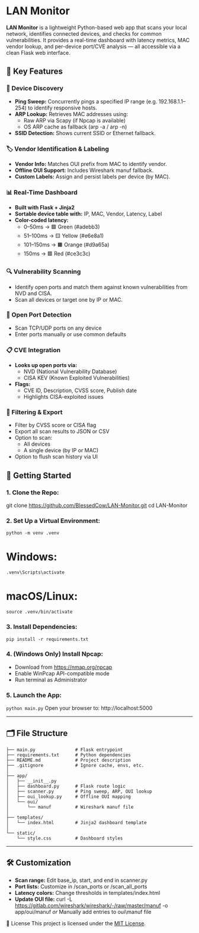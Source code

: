 # LAN Monitor

**LAN Monitor** is a lightweight Python-based web app that scans your local network, identifies connected devices, and checks for common vulnerabilities. It provides a real-time dashboard with latency metrics, MAC vendor lookup, and per-device port/CVE analysis — all accessible via a clean Flask web interface.

## 🔑 Key Features

### 📡 Device Discovery
- **Ping Sweep:** Concurrently pings a specified IP range (e.g. 192.168.1.1–254) to identify responsive hosts.
- **ARP Lookup:** Retrieves MAC addresses using:
  - Raw ARP via Scapy (if Npcap is available)
  - OS ARP cache as fallback (arp -a / arp -n)
- **SSID Detection:** Shows current SSID or Ethernet fallback.
  
### 🏷 Vendor Identification & Labeling
- **Vendor Info:** Matches OUI prefix from MAC to identify vendor.
- **Offline OUI Support:** Includes Wireshark manuf fallback.
- **Custom Labels:** Assign and persist labels per device (by MAC).
  
### 📊 Real-Time Dashboard
- **Built with Flask + Jinja2**
- **Sortable device table with:** IP, MAC, Vendor, Latency, Label
- **Color-coded latency:**
  - 0–50ms → 🟩 Green (#adebb3)
  - 51–100ms → 🟨 Yellow (#e6e8a1)
  - 101–150ms → 🟧 Orange (#d9a65a)
  - 150ms → 🟥 Red (#ce3c3c)
  
### 🔍 Vulnerability Scanning
- Identify open ports and match them against known vulnerabilities from NVD and CISA.
- Scan all devices or target one by IP or MAC.

### 🎯 Open Port Detection
- Scan TCP/UDP ports on any device
- Enter ports manually or use common defaults
  
### 📋 CVE Integration
- **Looks up open ports via:**
  - NVD (National Vulnerability Database)
  - CISA KEV (Known Exploited Vulnerabilities)
- **Flags:**
  - CVE ID, Description, CVSS score, Publish date
  - Highlights CISA-exploited issues
  
### 📌 Filtering & Export
- Filter by CVSS score or CISA flag
- Export all scan results to JSON or CSV
- Option to scan:
  - All devices
  - A single device (by IP or MAC)
- Option to flush scan history via UI

## 🚀 Getting Started

### 1. Clone the Repo:

   git clone https://github.com/BlessedCow/LAN-Monitor.git
   cd LAN-Monitor

### 2. Set Up a Virtual Environment:
  ``` python -m venv .venv ```
   # Windows:
 ``` .venv\Scripts\activate ```
   # macOS/Linux:
 ``` source .venv/bin/activate ```

### 3. Install Dependencies:
 ``` pip install -r requirements.txt ```

### 4. (Windows Only) Install Npcap:
   - Download from https://nmap.org/npcap
   - Enable WinPcap API-compatible mode
   - Run terminal as Administrator

### 5. Launch the App:
   ``` python main.py ```
   Open your browser to: http://localhost:5000
   
---

## 🗂 File Structure

```LAN-Monitor/
├── main.py               # Flask entrypoint
├── requirements.txt      # Python dependencies
├── README.md             # Project description
├── .gitignore            # Ignore cache, envs, etc.
│
├── app/
│   ├── __init__.py
│   ├── dashboard.py      # Flask route logic
│   ├── scanner.py        # Ping sweep, ARP, OUI lookup
│   ├── oui_lookup.py     # Offline OUI mapping
│   └── oui/
│       └── manuf         # Wireshark manuf file
│
├── templates/
│   └── index.html        # Jinja2 dashboard template
│
└── static/
    └── style.css         # Dashboard styles
```


---

## 🛠 Customization
- **Scan range:** Edit base_ip, start, and end in scanner.py
- **Port lists:** Customize in /scan_ports or /scan_all_ports
- **Latency colors:** Change thresholds in templates/index.html
- **Update OUI file:**
  curl -L https://gitlab.com/wireshark/wireshark/-/raw/master/manuf -o app/oui/manuf
  *or*
  Manually add entries to oui\manuf file
  
📄 License
This project is licensed under the [MIT License](LICENSE).
